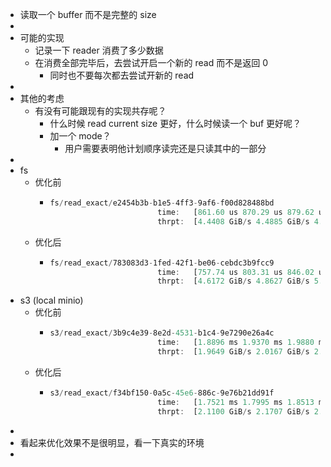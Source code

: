 - 读取一个 buffer 而不是完整的 size
-
- 可能的实现
	- 记录一下 reader 消费了多少数据
	- 在消费全部完毕后，去尝试开启一个新的 read 而不是返回 0
		- 同时也不要每次都去尝试开新的 read
-
- 其他的考虑
	- 有没有可能跟现有的实现共存呢？
		- 什么时候 read current size 更好，什么时候读一个 buf 更好呢？
		- 加一个 mode？
			- 用户需要表明他计划顺序读完还是只读其中的一部分
-
- fs
	- 优化前
		- ```rust
		  fs/read_exact/e2454b3b-b1e5-4ff3-9af6-f00d828488bd
		                          time:   [861.60 us 870.29 us 879.62 us]
		                          thrpt:  [4.4408 GiB/s 4.4885 GiB/s 4.5337 GiB/s]
		  
		  ```
	- 优化后
		- ```rust
		  fs/read_exact/783083d3-1fed-42f1-be06-cebdc3b9fcc9
		                          time:   [757.74 us 803.31 us 846.02 us]
		                          thrpt:  [4.6172 GiB/s 4.8627 GiB/s 5.1552 GiB/s]
		  
		  ```
- s3 (local minio)
	- 优化前
		- ```rust
		  s3/read_exact/3b9c4e39-8e2d-4531-b1c4-9e7290e26a4c
		                          time:   [1.8896 ms 1.9370 ms 1.9880 ms]
		                          thrpt:  [1.9649 GiB/s 2.0167 GiB/s 2.0673 GiB/s]
		  
		  ```
	- 优化后
		- ```rust
		  s3/read_exact/f34bf150-0a5c-45e6-886c-9e76b21dd91f
		                          time:   [1.7521 ms 1.7995 ms 1.8513 ms]
		                          thrpt:  [2.1100 GiB/s 2.1707 GiB/s 2.2294 GiB/s]
		  ```
-
- 看起来优化效果不是很明显，看一下真实的环境
-
